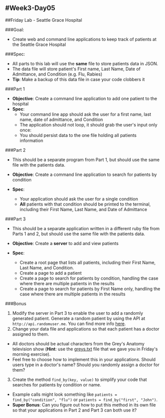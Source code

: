 #Week3-Day05
---

##Friday Lab - Seattle Grace Hospital

###Goal: 
- Create web and command line applications to keep track of patients at the Seattle Grace Hospital

###Spec:
- All parts to this lab will use the **same** file to store patients data in JSON.
- The data file will store patient's First name, Last Name, Date of Admittance, and Condition (e.g. Flu, Rabies)
- **Tip**: Make a backup of this data file in case your code clobbers it

###Part 1

- **Objective**: Create a command line application to add one patient to the hospital
- **Spec**:
    - Your command line app should ask the user for a first name, last name, date of admittance, and Condition
    - The application should not loop, it should grab the user's input only once:
    - You should persist data to the one file holding all patients information

###Part 2

- This should be a separate program from Part 1, but should use the same file with the patients data.

- **Objective**: Create a command line application to search for patients by condition
- **Spec**:
    - Your application should ask the user for a single condition
    - **All** patients with that condition should be printed to the terminal, including their First Name, Last Name, and Date of Admittance

###Part 3
- This should be a separate application written in a different ruby file from Parts 1 and 2, but should use the same file with the patients data.

- **Objective**: Create a **server** to add and view patients
- **Spec**:
  - Create a root page that lists all patients, including their First Name, Last Name, and Condition.
  - Create a page to add a patient
  - Create a page to search for patients by condition, handling the case where there are multiple patients in the results
  - Create a page to search for patients by First Name only, handling the case where there are multiple patients in the results



###Bonus
1. Modify the server in Part 3 to enable the user to add a randomly generated patient. Generate a random patient by using the API at ```http://api.randomuser.me```. You can find more info [here](http://randomuser.me).
2. Change your data file and applications so that each patient has a doctor assigned to them.
  - All doctors should be actual characters from the Grey's Anatomy television show (**Hint**: use the [greys.txt](https://github.com/ga-students/rosencrantz/blob/master/w03/d05/Classwork/morning_exercise/greys.txt) file that we gave you in Friday's morning exercise).
  - Feel free to choose how to implement this in your applications. Should users type in a doctor's name? Should you randomly assign a doctor for them?
3. Create the method ```find_by(key, value)``` to simplify your code that searches for patients by condition or name.
  - Example calls might look something like ```patients = find_by("condition", "flu")``` or ```patients = find_by("first", "John")```.
  - **Super Bonus**: Can you figure out how to put this method in its own file so that your applications in Part 2 and Part 3 can both use it?
